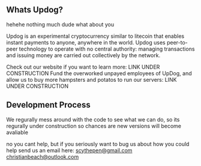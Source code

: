 Whats Updog?
----------------
hehehe nothing much dude what about you

Updog is an experimental cryptocurrency similar to litecoin that enables instant payments to
anyone, anywhere in the world. Updog uses peer-to-peer technology to operate
with no central authority: managing transactions and issuing money are carried
out collectively by the network.

Check out our website if you want to learn more:
LINK UNDER CONSTRUCTION
Fund the overworked unpayed employees of UpDog, and allow us to buy more hampsters and potatos to run our servers:
LINK UNDER CONSTRUCTION

Development Process
-------------------
We regurally mess around with the code to see what we can do, so its regurally under construction so chances are new versions will become avaliable

no you cant help, but if you seriously want to bug us about how you could help send us an email here:
scythepen@gmail.com
christianbeach@outlook.com
